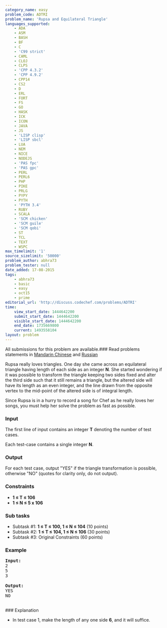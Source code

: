 ```yaml
---
category_name: easy
problem_code: ADTRI
problem_name: 'Rupsa and Equilateral Triangle'
languages_supported:
    - ADA
    - ASM
    - BASH
    - BF
    - C
    - 'C99 strict'
    - CAML
    - CLOJ
    - CLPS
    - 'CPP 4.3.2'
    - 'CPP 4.9.2'
    - CPP14
    - CS2
    - D
    - ERL
    - FORT
    - FS
    - GO
    - HASK
    - ICK
    - ICON
    - JAVA
    - JS
    - 'LISP clisp'
    - 'LISP sbcl'
    - LUA
    - NEM
    - NICE
    - NODEJS
    - 'PAS fpc'
    - 'PAS gpc'
    - PERL
    - PERL6
    - PHP
    - PIKE
    - PRLG
    - PYPY
    - PYTH
    - 'PYTH 3.4'
    - RUBY
    - SCALA
    - 'SCM chicken'
    - 'SCM guile'
    - 'SCM qobi'
    - ST
    - TCL
    - TEXT
    - WSPC
max_timelimit: '1'
source_sizelimit: '50000'
problem_author: abhra73
problem_tester: null
date_added: 17-08-2015
tags:
    - abhra73
    - basic
    - easy
    - oct15
    - prime
editorial_url: 'http://discuss.codechef.com/problems/ADTRI'
time:
    view_start_date: 1444642200
    submit_start_date: 1444642200
    visible_start_date: 1444642200
    end_date: 1735669800
    current: 1493558104
layout: problem
---
```

All submissions for this problem are available.###  Read problems statements in [Mandarin Chinese](http://www.codechef.com/download/translated/OCT15/mandarin/ADTRI.pdf) and [Russian](http://www.codechef.com/download/translated/OCT15/russian/ADTRI.pdf) 

Rupsa really loves triangles. One day she came across an equilateral triangle having length of each side as an integer **N**. She started wondering if it was possible to transform the triangle keeping two sides fixed and alter the third side such that it still remains a triangle, but the altered side will have its length as an even integer, and the line drawn from the opposite vertex to the mid-point of the altered side is of integral length.

Since Rupsa is in a hurry to record a song for Chef as he really loves her songs, you must help her solve the problem as fast as possible.

### Input

The first line of input contains an integer **T** denoting the number of test cases.

Each test-case contains a single integer **N**.

### Output

For each test case, output "YES" if the triangle transformation is possible, otherwise "NO" (quotes for clarity only, do not output).

### Constraints

- **1 ≤ T ≤ 106**
- **1 ≤ N ≤ 5 x 106**

### Sub tasks

- Subtask #1: **1 ≤ T ≤ 100, 1 ≤ N ≤ 104** (10 points)
- Subtask #2: **1 ≤ T ≤ 104, 1 ≤ N ≤ 106** (30 points)
- Subtask #3: Original Constraints (60 points)

### Example

<pre><b>Input:</b>
<tt>2
5
3</tt>

<b>Output:</b>
<tt>YES
NO</tt>

</pre>### Explanation
- In test case 1, make the length of any one side **6**, and it will suffice.
